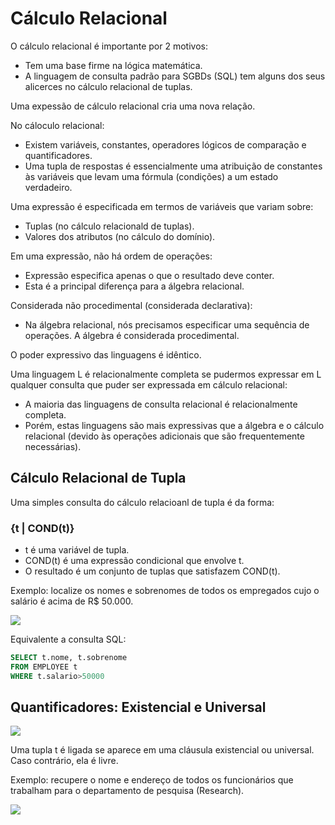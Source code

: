 # Cálculo Relacional

O cálculo relacional é importante por 2 motivos:
* Tem uma base firme na lógica matemática.
* A linguagem de consulta padrão para SGBDs (SQL) tem alguns dos seus alicerces no cálculo relacional de tuplas.

Uma expessão de cálculo relacional cria uma nova relação.

No cáloculo relacional:
* Existem variáveis, constantes, operadores lógicos de comparação e quantificadores.
* Uma tupla de respostas é essencialmente uma atribuição de constantes às variáveis que levam uma fórmula (condições) a um estado verdadeiro.

Uma expressão é especificada em termos de variáveis que variam sobre:
* Tuplas (no cálculo relacionald de tuplas).
* Valores dos atributos (no cálculo do domínio).

Em uma expressão, não há ordem de operações:
* Expressão especifica apenas o que o resultado deve conter.
* Esta é a principal diferença para a álgebra relacional.

Considerada não procedimental (considerada declarativa):
* Na álgebra relacional, nós precisamos especificar uma sequência de operações. A álgebra é considerada procedimental.

O poder expressivo das linguagens é idêntico.

Uma linguagem L é relacionalmente completa se pudermos expressar em L qualquer consulta que puder ser expressada em cálculo relacional:
* A maioria das linguagens de consulta relacional é relacionalmente completa.
* Porém, estas linguagens são mais expressivas que a álgebra e o cálculo relacional (devido às operações adicionais que são frequentemente necessárias).

## Cálculo Relacional de Tupla

Uma simples consulta do cálculo relacioanl de tupla é da forma:

### {t | COND(t)}

* t é uma variável de tupla.
* COND(t) é uma expressão condicional que envolve t.
* O resultado é um conjunto de tuplas que satisfazem COND(t).

Exemplo: localize os nomes e sobrenomes de todos os empregados cujo o salário é acima de R$ 50.000.

<img src="https://github.com/RonnyldoSilva/UFCG---Database-1/blob/master/Images/calculo_Relacional_exp.png">

Equivalente a consulta SQL:
```sql
SELECT t.nome, t.sobrenome
FROM EMPLOYEE t
WHERE t.salario>50000
```

## Quantificadores: Existencial e Universal
 
<img src="https://github.com/RonnyldoSilva/UFCG---Database-1/blob/master/Images/Existencial_e_universal.PNG">
 
Uma tupla t é ligada se aparece em uma cláusula existencial ou universal. Caso contrário, ela é livre.

Exemplo: recupere o nome e endereço de todos os funcionários que trabalham para o departamento de pesquisa (Research).

<img src="https://github.com/RonnyldoSilva/UFCG---Database-1/blob/master/Images/formula_com_quantificadores.PNG">
